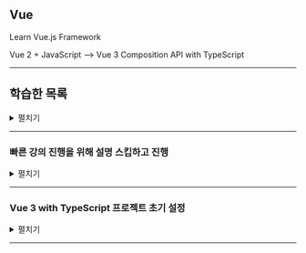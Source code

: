 ## Vue
Learn Vue.js Framework

Vue 2 + JavaScript --> Vue 3 Composition API with TypeScript

---

## 학습한 목록
<details>
<summary>펼치기</summary>

1. Basic-Without-Vue
- [Without JS](https://github.com/spacedustz/Vue/tree/main/1-Basic-Without-Vue/Without-Vue.md)
- [Vue 사용해보기](https://github.com/spacedustz/Vue/tree/main/1-Basic-Without-Vue/Vue-사용해보기.md)

<br>

2. Start-Vue
- [Vue를 이용한 DOM 상호작용 기본](https://github.com/spacedustz/Vue/tree/main/2-Start-Vue/Vue-DOM-상호작용.md)
- [보간법(Interpolation)](https://github.com/spacedustz/Vue/tree/main/2-Start-Vue/interpolation.md)
- [v-bind 디렉티브 속성 바인딩](https://github.com/spacedustz/Vue/tree/main/2-Start-Vue/v-bind.md)
- [Vue의 Method 이해하기](https://github.com/spacedustz/Vue/tree/main/2-Start-Vue/Vue-Method.md)
- [v-html 디렉티브 이해하기](https://github.com/spacedustz/Vue/tree/main/2-Start-Vue/v-html.md)
- [Section2 과제 완료](https://github.com/spacedustz/Vue/tree/main/2-Start-Vue/Assignment)

<br>

3. Events
- [Event Binding 이해하기](https://github.com/spacedustz/Vue/tree/main/3-Events/Event-Binding.md)
- [Event Binding Method 이해하기](https://github.com/spacedustz/Vue/tree/main/3-Events/Event-Binding-Function.md)
- [Native Event Object](https://github.com/spacedustz/Vue/tree/main/3-Events/Native-Event-Object.md)
- [Event Modifier](https://github.com/spacedustz/Vue/tree/main/3-Events/Event-Modifier.md)
- [Section3 과제 완료](https://github.com/spacedustz/Vue/tree/main/3-Events/Assignment)
- [양방향 바인딩](https://github.com/spacedustz/Vue/tree/main/3-Events/vmodel.md)
- [Computed Property](https://github.com/spacedustz/Vue/tree/main/3-Events/Computed-Property.md)
- [Watcher](https://github.com/spacedustz/Vue/tree/main/3-Events/Watcher.md)
- [Methods & Computed & Watch 정리](https://github.com/spacedustz/Vue/tree/main/3-Events/Summary.md)
- [v-bind & v-on 축약어](https://github.com/spacedustz/Vue/tree/main/3-Events/Summary2.md)


<br>

4. Dynamic Styling
- [Dynamic Styling - Class Binding](https://github.com/spacedustz/Vue/tree/main/4-Dynamic-Styling/Dynamic-Styling.md)
- [Section4 과제 완료](https://github.com/spacedustz/Vue/tree/main/4-Dynamic-Styling/Assignment)

<br>

5. Conditional Rendering
- [Conditional Rendering: v-if,v-else.v-for](https://github.com/spacedustz/Vue/tree/main/5-Conditional-Rendering/Conditional-Rendering.md)
- [V-for Advanced](https://github.com/spacedustz/Vue/tree/main/5-Conditional-Rendering/v-for-advanced.md)
- [Section5 과제 완료](https://github.com/spacedustz/Vue/tree/main/5-Conditional-Rendering/Assignment)

<br>

6. Monster Slayer Game 만들기
- [Monster Slayer - 공격 기능 만들기](https://github.com/spacedustz/Vue/tree/main/6-Monster-Slayer-Game/Attack.md)

<br>

7. 학습 기록 앱 만들기
- [1. Start + Styling](https://github.com/spacedustz/Vue/blob/main/Learning-Resource-App/desc/1.md)
- [2. UI Component 추가](https://github.com/spacedustz/Vue/blob/main/Learning-Resource-App/desc/2.md)
- [3. Base Button 추가](https://github.com/spacedustz/Vue/blob/main/Learning-Resource-App/desc/3.md)
- [4. 동적 컴포넌트 및 속성 풀스루](https://github.com/spacedustz/Vue/blob/main/Learning-Resource-App/desc/4.md)
- [5. Resource Form 추가 - 입력값 받기](https://github.com/spacedustz/Vue/blob/main/Learning-Resource-App/desc/5.md)
- [6. Custom Dialog를 이용한 Validation](https://github.com/spacedustz/Vue/blob/main/Learning-Resource-App/desc/6.md)
- [7. Resource 삭제 기능 구현](https://github.com/spacedustz/Vue/blob/main/Learning-Resource-App/desc/7.md)

<br>

8. HTTP Request (Fetch & Axios)
- [Native Fetch API를 이용한 HTTP Request 전송](https://github.com/spacedustz/Vue/blob/main/Description/HTTP-Request.md)

<br>

9. Vue Router
- [Vue Router](https://github.com/spacedustz/Vue/blob/main/Description/Router.md)

<br>

10. Option API -> Composition API 적용
- [Data -> Refs로 대체 + Setup 함수](https://github.com/spacedustz/Vue/blob/main/Description/Composition-Setup.md)
- [Reactive Object](https://github.com/spacedustz/Vue/blob/main/Description/Composition-Reactive.md)
- [Methods & Computed & Watcher](https://github.com/spacedustz/Vue/blob/main/Description/Composition-Methods-Computed-Watcher.md)
- [Script Setup & Lifecycle Hooks](https://github.com/spacedustz/Vue/blob/main/Description/Composition-Script-Setup-Lifecycle.md)

<br>

11. Vuex
- [Vuex Basic + Mutation](https://github.com/spacedustz/Vue/blob/main/Description/Vuex-Basic-Mutation.md)
- [Vuex Actions + Actions Context](https://github.com/spacedustz/Vue/blob/main/Description/Vuex-Actions.md)

<br>

12. TypeScript 배우기
- [TypeScript TS-Node 세팅](https://github.com/spacedustz/Vue/blob/main/TypeScript/Setup.md)
- [TypeScript - 총정리 (업데이트 중)](https://github.com/spacedustz/Vue/blob/main/Description/TS/Summary.md)
</details>

---

### 빠른 강의 진행을 위해 설명 스킵하고 진행

<details>
<summary>펼치기</summary>

- Component Custom Event & emit & props
- Global Component & Local Component
- Scoped Styling
- Slots & Named Slots & Scoped Slots
- Dynamic Component & Dynamic Component를 활성 상태로 유지하기
- Global & Local 컴포넌트
- Scoped Style (scoped가 붙으면 해당 컴포넌트에만 Style이 적용됨)
- Slot : 컴포넌트 외부에서 삽입되는 동적 HTML 코드의 PlaceHolder로 사용될 수 있음, 여러 슬롯을 사용할떈 슬롯 이름을 정해야 하며, 이름이 없는 슬롯은 Default 슬롯으로 지정된다.
- 동적 컴포넌트 : `<component is="">`
- 동적 컴포넌트를 활성상태로 유지 `<keep-alive>`
- `<dialog  open>`
- Teleport : 컴포넌트 계층을 유지하면서 DOM의 구조를 조작하고 DOM에 추가되는 부분을 제어 `<teleport to="">`
- fragment : 상위 HTML Elements들을 Vue3부턴 여러개를 쓸 수 있음
- Convention (케밥케이스, 카멜케이스 등)
</details>

---

### Vue 3 with TypeScript 프로젝트 초기 설정

<details>
<summary>펼치기</summary>

## BootStrap 설치 & 적용

[BootStrap Site](https://getbootstrap.com/)

```
npm i bootstrap bootstrap-vue-3
```

<br>

**main.ts**
main 파일에 BootStrap 적용

```typescript
import { createApp } from "vue";
import App from "./App.vue";
import router from "./router";

import BootstrapVue3 from "bootstrap-vue-3";
import "bootstrap/dist/css/bootstrap.css";
import "bootstrap-vue-3/dist/bootstrap-vue-3.css";

createApp(App).use(router).use(BootstrapVue3).mount("#app");
```

---

## Useless Component 제거

- Components, Views 디렉토리 하위 파일들 전부 제거
- Router 디렉토리 하위 index.ts에 Import된 불필요 컴포넌트 제거

```typescript
import { createRouter, createWebHistory, RouteRecordRaw } from "vue-router";

const routes: Array<RouteRecordRaw> = [];

const router = createRouter({
  history: createWebHistory(process.env.BASE_URL),
  routes,
});

export default router;
```

---

## Lint 단일 이름 인식

**vue.config.js 파일**

<br>

```
// 추가
lintOnSave:false
```
<br>

## Lint 설정

```
npm i -D eslint@7.32.0
npm install eslint@">=1.6.0 <7.0.0"
```

<br>

## Vue 3 + TypeScript 프로젝트 생성
- npm init vue@latest

<br>

## 필요한 라이브러리 설치
- axios
- hls.js
- vue-chartjs
- vuex
- router
- eslint

```
npm i axios hls.js vue-chartjs vuex@next vue-router@next --save && npm install eslint-plugin-vue@latest -u && npm i eslint -D
```

</details>

---